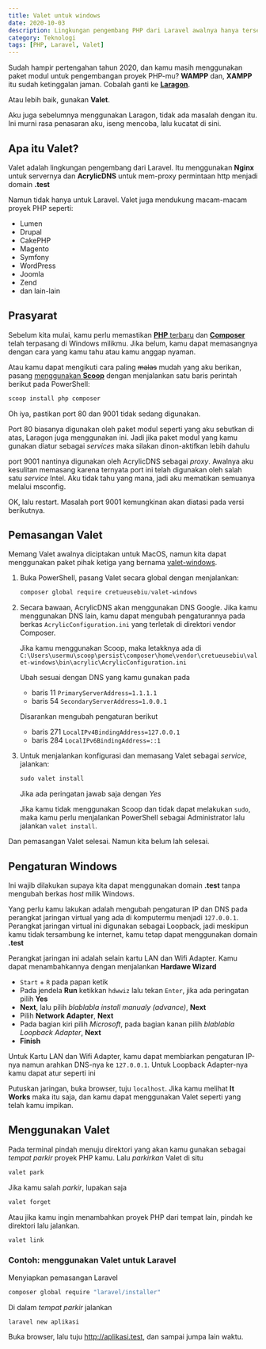 ```yaml
---
title: Valet untuk windows
date: 2020-10-03
description: Lingkungan pengembang PHP dari Laravel awalnya hanya tersedia untuk MacOS. Seseorang telah melakukannya sejak lawas, kini kamu dapat memasangnya pada Windows kesayanganmu.
category: Teknologi
tags: [PHP, Laravel, Valet]
---
```


Sudah hampir pertengahan tahun 2020, dan kamu masih menggunakan paket modul untuk pengembangan proyek PHP-mu? **WAMPP** dan, **XAMPP** itu sudah ketinggalan jaman. Cobalah ganti ke [**Laragon**](https://laragon.org/).

Atau lebih baik, gunakan **Valet**.

Aku juga sebelumnya menggunakan Laragon, tidak ada masalah dengan itu. Ini murni rasa penasaran aku, iseng mencoba, lalu kucatat di sini.

## Apa itu Valet?

Valet adalah lingkungan pengembang dari Laravel. Itu menggunakan **Nginx** untuk servernya dan **AcrylicDNS** untuk mem-proxy permintaan http menjadi domain **.test**

Namun tidak hanya untuk Laravel. Valet juga mendukung macam-macam proyek PHP seperti:

- Lumen
- Drupal
- CakePHP
- Magento
- Symfony
- WordPress
- Joomla
- Zend
- dan lain-lain

## Prasyarat

Sebelum kita mulai, kamu perlu memastikan [**PHP** terbaru](http://windows.php.net/download) dan [**Composer**](https://getcomposer.org/) telah terpasang di Windows milikmu. Jika belum, kamu dapat memasangnya dengan cara yang kamu tahu atau kamu anggap nyaman.

Atau kamu dapat mengikuti cara paling ~~malas~~ mudah yang aku berikan, pasang [menggunakan **Scoop**](/catatan/scoop-cinta-untuk-baris-perintah) dengan menjalankan satu baris perintah berikut pada PowerShell:

```powershell
scoop install php composer
```

Oh iya, pastikan port 80 dan 9001 tidak sedang digunakan.

Port 80 biasanya digunakan oleh paket modul seperti yang aku sebutkan di atas, Laragon juga menggunakan ini. Jadi jika paket modul yang kamu gunakan diatur sebagai _services_ maka silakan dinon-aktifkan lebih dahulu

port 9001 nantinya digunakan oleh AcrylicDNS sebagai _proxy_. Awalnya aku kesulitan memasang karena ternyata port ini telah digunakan oleh salah satu _service_ Intel. Aku tidak tahu yang mana, jadi aku mematikan semuanya melalui msconfig.

OK, lalu restart. Masalah port 9001 kemungkinan akan diatasi pada versi berikutnya.

## Pemasangan Valet

Memang Valet awalnya diciptakan untuk MacOS, namun kita dapat menggunakan paket pihak ketiga yang bernama [valet-windows](https://github.com/cretueusebiu/valet-windows).

1. Buka PowerShell, pasang Valet secara global dengan menjalankan:

   ```powershell
   composer global require cretueusebiu/valet-windows
   ```

1. Secara bawaan, AcrylicDNS akan menggunakan DNS Google. Jika kamu menggunakan DNS lain, kamu dapat mengubah pengaturannya pada berkas `AcrylicConfiguration.ini` yang terletak di direktori vendor Composer.

   Jika kamu menggunakan Scoop, maka letakknya ada di `C:\Users\usermu\scoop\persist\composer\home\vendor\cretueusebiu\valet-windows\bin\acrylic\AcrylicConfiguration.ini`

   Ubah sesuai dengan DNS yang kamu gunakan pada

   - baris 11 `PrimaryServerAddress=1.1.1.1`
   - baris 54 `SecondaryServerAddress=1.0.0.1`

   Disarankan mengubah pengaturan berikut

   - baris 271 `LocalIPv4BindingAddress=127.0.0.1`
   - baris 284 `LocalIPv6BindingAddress=::1`

1. Untuk menjalankan konfigurasi dan memasang Valet sebagai _service_, jalankan:

   ```powershell
   sudo valet install
   ```

   Jika ada peringatan jawab saja dengan _Yes_

   Jika kamu tidak menggunakan Scoop dan tidak dapat melakukan `sudo`, maka kamu perlu menjalankan PowerShell sebagai Administrator lalu jalankan `valet install`.

Dan pemasangan Valet selesai. Namun kita belum lah selesai.

## Pengaturan Windows

Ini wajib dilakukan supaya kita dapat menggunakan domain **.test** tanpa mengubah berkas _host_ milik Windows.

Yang perlu kamu lakukan adalah mengubah pengaturan IP dan DNS pada perangkat jaringan virtual yang ada di komputermu menjadi `127.0.0.1`. Perangkat jaringan virtual ini digunakan sebagai Loopback, jadi meskipun kamu tidak tersambung ke internet, kamu tetap dapat menggunakan domain **.test**

Perangkat jaringan ini adalah selain kartu LAN dan Wifi Adapter. Kamu dapat menambahkannya dengan menjalankan **Hardawe Wizard**

- `Start` + `R` pada papan ketik
- Pada jendela **Run** ketikkan `hdwwiz` lalu tekan `Enter`, jika ada peringatan pilih **Yes**
- **Next**, lalu pilih _blablabla install manualy (advance)_, **Next**
- Pilih **Network Adapter**, **Next**
- Pada bagian kiri pilih _Microsoft_, pada bagian kanan pilih _blablabla Loopback Adapter_, **Next**
- **Finish**

Untuk Kartu LAN dan Wifi Adapter, kamu dapat membiarkan pengaturan IP-nya namun arahkan DNS-nya ke `127.0.0.1`. Untuk Loopback Adapter-nya kamu dapat atur seperti ini

Putuskan jaringan, buka browser, tuju `localhost`. Jika kamu melihat **It Works** maka itu saja, dan kamu dapat menggunakan Valet seperti yang telah kamu impikan.

## Menggunakan Valet

Pada terminal pindah menuju direktori yang akan kamu gunakan sebagai _tempat parkir_ proyek PHP kamu. Lalu _parkirkan_ Valet di situ

```powershell
valet park
```

Jika kamu salah _parkir_, lupakan saja

```powershell
valet forget
```

Atau jika kamu ingin menambahkan proyek PHP dari tempat lain, pindah ke direktori lalu jalankan.

```powershell
valet link
```

### Contoh: menggunakan Valet untuk Laravel

Menyiapkan pemasangan Laravel

```powershell
composer global require "laravel/installer"
```

Di dalam _tempat parkir_ jalankan

```powershell
laravel new aplikasi
```

Buka browser, lalu tuju http://aplikasi.test, dan sampai jumpa lain waktu.
